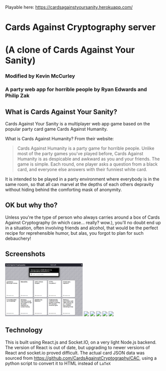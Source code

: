 Playable here:
https://cardsagainstyoursanity.herokuapp.com/

# Cards Against Cryptography server
# (A clone of Cards Against Your Sanity)

### Modified by Kevin McCurley
### A party web app for horrible people by Ryan Edwards and Philip Zak

## What is Cards Against Your Sanity?

Cards Against Your Sanity is a multiplayer web app game based on the popular
party card game Cards Against Humanity.

What is Cards Against Humanity? From their website:

> Cards Against Humanity is a party game for horrible people. Unlike most of the
>party games you've played before, Cards Against Humanity is as despicable and
>awkward as you and your friends.  The game is simple. Each round, one player
>asks a question from a black card, and everyone else answers with their
>funniest white card.

It is intended to be played in a party environment where everybody is in the
same room, so that all can marvel at the depths of each others depravity without
hiding behind the comforting mask of anonymity.

## OK but why tho?

Unless you're the type of person who always carries around a box of Cards
Against Cryptography (in which case... really? wow.), you'll no doubt end up in
a situation, often involving friends and alcohol, that would be the perfect
recipe for reprehensible humor, but alas, you forgot to plan for such
debauchery!

## Screenshots

<img src='./assets/Screenshot_01.png' width=250 >
<img src='./assets/Screenshot_02.png' width=250 >
<img src='./assets/Screenshot_03.png' width=250 >
<img src='./assets/Screenshot_04.png' width=250 >
<img src='./assets/Screenshot_05.png' width=250 >
<img src='./assets/Screenshot_06.png' width=250 >

## Technology

This is built using React.js and Socket.IO, on a very light Node.js backend. The
version of React is out of date, but upgrading to newer versions of React and
socket.io proved difficult. The actual card JSON data was sourced from
https://github.com/CardsAgainstCryptography/CAC, using a python script
to convert it to HTML instead of `LaTeX`